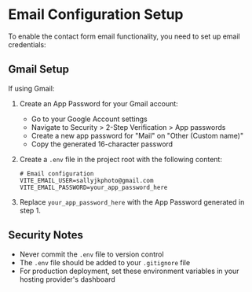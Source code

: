 # Email Configuration Setup

To enable the contact form email functionality, you need to set up email credentials:

## Gmail Setup

If using Gmail:

1. Create an App Password for your Gmail account:

    - Go to your Google Account settings
    - Navigate to Security > 2-Step Verification > App passwords
    - Create a new app password for "Mail" on "Other (Custom name)"
    - Copy the generated 16-character password

2. Create a `.env` file in the project root with the following content:

    ```
    # Email configuration
    VITE_EMAIL_USER=sallyjkphoto@gmail.com
    VITE_EMAIL_PASSWORD=your_app_password_here
    ```

3. Replace `your_app_password_here` with the App Password generated in step 1.

## Security Notes

- Never commit the `.env` file to version control
- The `.env` file should be added to your `.gitignore` file
- For production deployment, set these environment variables in your hosting provider's dashboard
